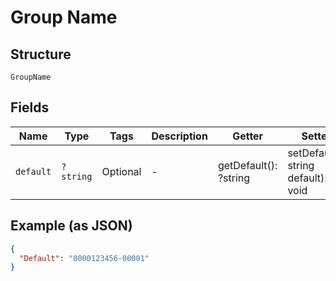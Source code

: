 
# Group Name

## Structure

`GroupName`

## Fields

| Name | Type | Tags | Description | Getter | Setter |
|  --- | --- | --- | --- | --- | --- |
| `default` | `?string` | Optional | - | getDefault(): ?string | setDefault(?string default): void |

## Example (as JSON)

```json
{
  "Default": "0000123456-00001"
}
```

